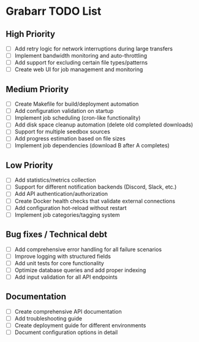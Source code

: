 # Grabarr TODO List

## High Priority
- [ ] Add retry logic for network interruptions during large transfers
- [ ] Implement bandwidth monitoring and auto-throttling
- [ ] Add support for excluding certain file types/patterns
- [ ] Create web UI for job management and monitoring

## Medium Priority
- [ ] Create Makefile for build/deployment automation
- [ ] Add configuration validation on startup
- [ ] Implement job scheduling (cron-like functionality)
- [ ] Add disk space cleanup automation (delete old completed downloads)
- [ ] Support for multiple seedbox sources
- [ ] Add progress estimation based on file sizes
- [ ] Implement job dependencies (download B after A completes)

## Low Priority
- [ ] Add statistics/metrics collection
- [ ] Support for different notification backends (Discord, Slack, etc.)
- [ ] Add API authentication/authorization
- [ ] Create Docker health checks that validate external connections
- [ ] Add configuration hot-reload without restart
- [ ] Implement job categories/tagging system

## Bug fixes / Technical debt
- [ ] Add comprehensive error handling for all failure scenarios
- [ ] Improve logging with structured fields
- [ ] Add unit tests for core functionality
- [ ] Optimize database queries and add proper indexing
- [ ] Add input validation for all API endpoints

## Documentation
- [ ] Create comprehensive API documentation
- [ ] Add troubleshooting guide
- [ ] Create deployment guide for different environments
- [ ] Document configuration options in detail